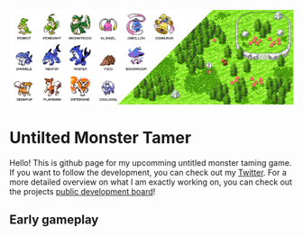 ![banner](https://github.com/untitled-monster-tamer/.github/blob/main/images/twitter-banner.png)

# Untilted Monster Tamer

Hello! This is github page for my upcomming untitled monster taming game. If you want to follow the development, you can check out my [Twitter](https://twitter.com/MariosMess). For a more detailed overview on what I am exactly working on, you can check out the projects [public development board](https://github.com/orgs/untitled-monster-tamer/projects/1)!

## Early gameplay 


